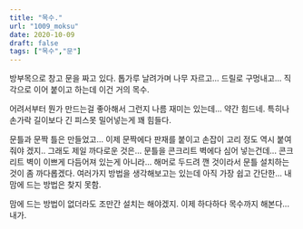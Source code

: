 ```yaml
---
title: "목수."
url: "1009_moksu"
date: 2020-10-09
draft: false
tags: ["목수","문"]
---
```

방부목으로 창고 문을 짜고 있다. 톱가루 날려가며 나무 자르고...
드릴로 구멍내고... 직각으로 이어 붙이고 하는데
이건 거의 목수.

어려서부터 뭔가 만드는걸 좋아해서 그런지 나름 재미는 있는데... 약간 힘드네.
특히나 손가락 길이보다 긴 피스못 밀어넣는게 꽤 힘들다.

문틀과 문짝 틀은 만들었고...
이제 문짝에다 판재를 붙이고 손잡이 고리 정도 역시 붙여줘야 겠지..
그래도 제일 까다로운 것은... 문틀을 콘크리트 벽에다 심어 넣는건데...
콘크리트 벽이 이쁘게 다듬어져 있는게 아니라... 해머로 두드려 깬 것이라서
문틀 설치하는 것이 좀 까다롭겠다. 여러가지 방법을 생각해보고는 있는데
아직 가장 쉽고 간단한... 내맘에 드는 방법은 찾지 못함.

맘에 드는 방법이 없더라도 조만간 설치는 해야겠지.
이제 하다하다 목수까지 해본다... 내가.
